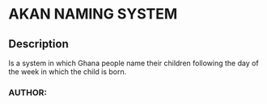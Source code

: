 # AKAN NAMING SYSTEM
## Description
Is a system in which Ghana people name their children following the day of the week in which the child is born.
### AUTHOR:
